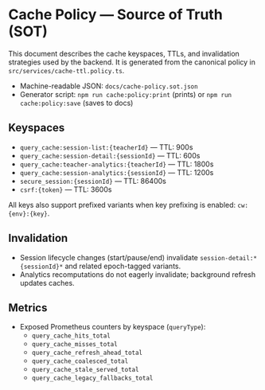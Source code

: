 # Cache Policy — Source of Truth (SOT)

This document describes the cache keyspaces, TTLs, and invalidation strategies used by the backend. It is generated from the canonical policy in `src/services/cache-ttl.policy.ts`.

- Machine-readable JSON: `docs/cache-policy.sot.json`
- Generator script: `npm run cache:policy:print` (prints) or `npm run cache:policy:save` (saves to docs)

## Keyspaces

- `query_cache:session-list:{teacherId}` — TTL: 900s
- `query_cache:session-detail:{sessionId}` — TTL: 600s
- `query_cache:teacher-analytics:{teacherId}` — TTL: 1800s
- `query_cache:session-analytics:{sessionId}` — TTL: 1200s
- `secure_session:{sessionId}` — TTL: 86400s
- `csrf:{token}` — TTL: 3600s

All keys also support prefixed variants when key prefixing is enabled: `cw:{env}:{key}`.

## Invalidation

- Session lifecycle changes (start/pause/end) invalidate `session-detail:*{sessionId}*` and related epoch-tagged variants.
- Analytics recomputations do not eagerly invalidate; background refresh updates caches.

## Metrics

- Exposed Prometheus counters by keyspace (`queryType`):
  - `query_cache_hits_total`
  - `query_cache_misses_total`
  - `query_cache_refresh_ahead_total`
  - `query_cache_coalesced_total`
  - `query_cache_stale_served_total`
  - `query_cache_legacy_fallbacks_total`

